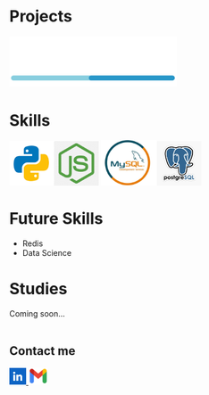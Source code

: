 # Projects
<a href="https://github.com/DevWare-C/TaskDev">
  <img src="src/devware_logo.png" alt="DaveWare" width='300'>
</a>
<br>

# Skills
<img src="src/python.png" alt="Python" width="80"/><img src="src/nodejs.png" alt="Node.js" width="80" />
<img src="src/mysql.png" alt="MySQL" width="100"/><img src="src/postgresql.png" alt="PostgreSQL" width="80" /> <br>

# Future Skills
- Redis
- Data Science

# Studies
Coming soon...
<br><br>
## Contact me
<a href="https://www.linkedin.com/in/maximiliano-zonta/">
  <img src="src/linkedin.png" alt="LinkedIn" width='30'>
</a>
<a href="mailto:Max_Zta@hotmail.com">
  <img src="src/gmail.png" alt="Gmail" width='35'>
</a>
